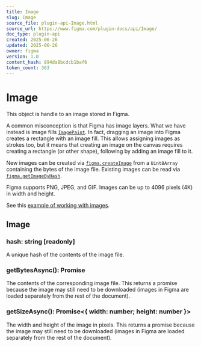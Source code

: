 ```yaml
---
title: Image
slug: Image
source_file: plugin-api-Image.html
source_url: https://www.figma.com/plugin-docs/api/Image/
doc_type: plugin-api
created: 2025-06-26
updated: 2025-06-26
owner: figma
version: 1.0
content_hash: 894da8bcdcb1baf6
token_count: 363
---
```

# Image

This object is handle to an image stored in Figma.

A common misconception is that Figma has image layers. What we have instead is image fills [`ImagePaint`](/plugin-docs/api/Paint/). In fact, dragging an image into Figma creates a rectangle with an image fill. This allows assigning images as strokes too, but it means that creating an image on the canvas requires creating a rectangle (or other shape), following by adding an image fill to it.

New images can be created via [`figma.createImage`](/plugin-docs/api/properties/figma-createimage/) from a `Uint8Array` containing the bytes of the image file. Existing images can be read via [`figma.getImageByHash`](/plugin-docs/api/figma/#getimagebyhash).

Figma supports PNG, JPEG, and GIF. Images can be up to 4096 pixels (4K) in width and height.

See this [example of working with images](/plugin-docs/working-with-images/).

## Image

### hash: string [readonly]

A unique hash of the contents of the image file.

### getBytesAsync(): Promise

The contents of the corresponding image file. This returns a promise because the image may still need to be downloaded (images in Figma are loaded separately from the rest of the document).

### getSizeAsync(): Promise<{ width: number; height: number }>

The width and height of the image in pixels. This returns a promise because the image may still need to be downloaded (images in Figma are loaded separately from the rest of the document).